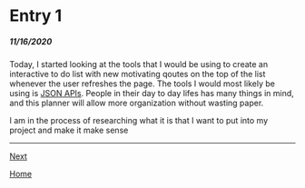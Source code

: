 # Entry 1
##### 11/16/2020

Today, I started looking at the tools that I would be using to create an interactive to do list with new motivating 
qoutes on the top of the list whenever the user refreshes the page. The tools I would most likely be using is
[JSON APIs](https://github.com/public-apis/public-apis). People in their day to day lifes has many things in mind, and this planner 
will allow more organization without wasting paper. <br>

I am in the process of researching what it is that I want to put into my project and make it make sense 

------------------------------------------------------------------------------------------

[Next](entry02.md)

[Home](../README.md)